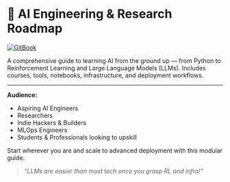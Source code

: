 # 🧠 AI Engineering & Research Roadmap

[![GitBook](https://img.shields.io/static/v1?message=Documented%20on%20GitBook&logo=gitbook&logoColor=ffffff&label=%20&labelColor=5c5c5c&color=3F89A1)](https://www.gitbook.com/preview?utm_source=gitbook_readme_badge&utm_medium=organic&utm_campaign=preview_documentation&utm_content=link)


A comprehensive guide to learning AI from the ground up — from Python to Reinforcement Learning and Large Language Models (LLMs). Includes courses, tools, notebooks, infrastructure, and deployment workflows.

---

**Audience:**  
- Aspiring AI Engineers  
- Researchers  
- Indie Hackers & Builders  
- MLOps Engineers  
- Students & Professionals looking to upskill

Start wherever you are and scale to advanced deployment with this modular guide.

> *"LLMs are easier than most tech once you grasp RL and infra!"*


